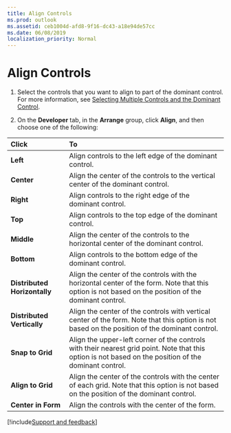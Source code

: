```yaml
---
title: Align Controls
ms.prod: outlook
ms.assetid: ceb1004d-afd8-9f16-dc43-a18e94de57cc
ms.date: 06/08/2019
localization_priority: Normal
---
```



# Align Controls

1. Select the controls that you want to align to part of the dominant control. For more information, see [Selecting Multiple Controls and the Dominant Control](select-multiple-controls-and-the-dominant-control.md).
    
2. On the **Developer** tab, in the **Arrange** group, click **Align**, and then choose one of the following:
    

|**Click**|**To**|
|:-----|:-----|
| **Left**|Align controls to the left edge of the dominant control.|
| **Center**|Align the center of the controls to the vertical center of the dominant control.|
| **Right**|Align controls to the right edge of the dominant control.|
| **Top**|Align controls to the top edge of the dominant control.|
| **Middle**|Align the center of the controls to the horizontal center of the dominant control.|
| **Bottom**|Align controls to the bottom edge of the dominant control.|
| **Distributed Horizontally**|Align the center of the controls with the horizontal center of the form. Note that this option is not based on the position of the dominant control.|
| **Distributed Vertically**|Align the center of the controls with vertical center of the form. Note that this option is not based on the position of the dominant control.|
| **Snap to Grid**|Align the upper-left corner of the controls with their nearest grid point. Note that this option is not based on the position of the dominant control.|
| **Align to Grid**|Align the center of the controls with the center of each grid. Note that this option is not based on the position of the dominant control.|
| **Center in Form**|Align the controls with the center of the form.|

[!include[Support and feedback](~/includes/feedback-boilerplate.md)]

